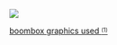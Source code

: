 [![](https://64.media.tumblr.com/adf21238d8fde7f4b9d536fdb2cfc428/179610c52d37a0d4-18/s2048x3072/0a68b30c32e294edb0c14cf06ffb2bb86d1bade2.pnj)](https://www.tumblr.com/griefingtheworld/790235631093760000/peeks-into-your-inboxhellomay-i-request-a)

[boombox graphics used <sup><sub>(1)</sub></sup>](https://www.tumblr.com/griefingtheworld/790235631093760000/peeks-into-your-inboxhellomay-i-request-a)
